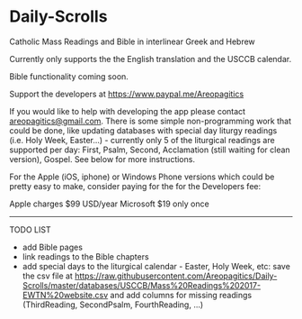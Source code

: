 # Daily-Scrolls
Catholic Mass Readings and Bible in interlinear Greek and Hebrew

Currently only supports the the English translation and the USCCB calendar.

Bible functionality coming soon.

Support the developers at https://www.paypal.me/Areopagitics

If you would like to help with developing the app please contact areopagitics@gmail.com. There is some simple non-programming work that could be done, like updating databases with special day liturgy readings (i.e. Holy Week, Easter...) - currently only 5 of the liturgical readings are supported per day: First, Psalm, Second, Acclamation (still waiting for clean version), Gospel. See below for more instructions.

For the Apple (iOS, iphone) or Windows Phone versions which could be pretty easy to make, consider paying for the for the Developers fee:

Apple charges $99 USD/year
Microsoft $19 only once

-------------------------------------------------------------------------------------------------------------------------------------------
TODO LIST

- add Bible pages
- link readings to the Bible chapters
- add special days to the liturgical calendar - Easter, Holy Week, etc: save the csv file at https://raw.githubusercontent.com/Areopagitics/Daily-Scrolls/master/databases/USCCB/Mass%20Readings%202017-EWTN%20website.csv and add columns for missing readings (ThirdReading, SecondPsalm, FourthReading, ...)
